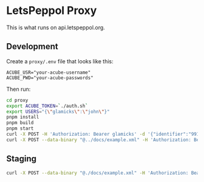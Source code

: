 # LetsPeppol Proxy
This is what runs on api.letspeppol.org.

## Development
Create a `proxy/.env` file that looks like this:
```
ACUBE_USR="your-acube-username"
ACUBE_PWD="your-acube-passwords"
```

Then run:
```sh
cd proxy
export ACUBE_TOKEN=`./auth.sh`
export USERS="{\"glamicks\":\"john\"}"
pnpm install
pnpm build
pnpm start
curl -X POST -H 'Authorization: Bearer glamicks' -d '{"identifier":"9915:123456"}' -H 'Content-Type: application/json' http://localhost:3000/reg
curl -X POST --data-binary "@../docs/example.xml" -H 'Authorization: Bearer glamicks' http://localhost:3000/send
```

## Staging
```sh
curl -X POST --data-binary "@./docs/example.xml" -H 'Authorization: Bearer glamicks' https://api.letspeppol.org/send
```